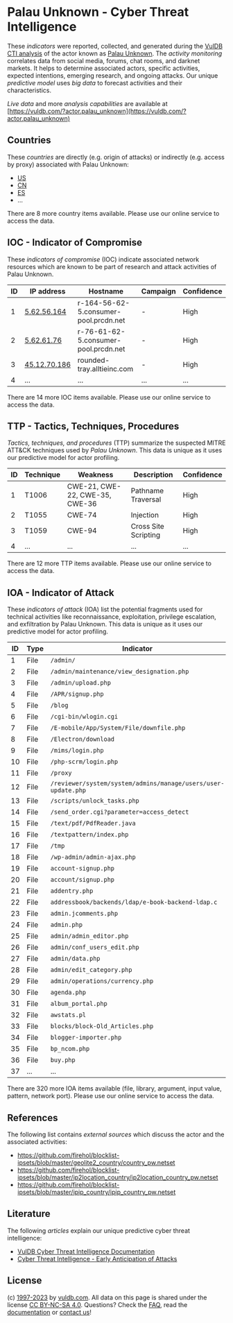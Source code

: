 # Palau Unknown - Cyber Threat Intelligence

These _indicators_ were reported, collected, and generated during the [VulDB CTI analysis](https://vuldb.com/?kb.cti) of the actor known as [Palau Unknown](https://vuldb.com/?actor.palau_unknown). The _activity monitoring_ correlates data from social media, forums, chat rooms, and darknet markets. It helps to determine associated actors, specific activities, expected intentions, emerging research, and ongoing attacks. Our unique _predictive model_ uses _big data_ to forecast activities and their characteristics.

_Live data_ and more _analysis capabilities_ are available at [https://vuldb.com/?actor.palau_unknown](https://vuldb.com/?actor.palau_unknown)

## Countries

These _countries_ are directly (e.g. origin of attacks) or indirectly (e.g. access by proxy) associated with Palau Unknown:

* [US](https://vuldb.com/?country.us)
* [CN](https://vuldb.com/?country.cn)
* [ES](https://vuldb.com/?country.es)
* ...

There are 8 more country items available. Please use our online service to access the data.

## IOC - Indicator of Compromise

These _indicators of compromise_ (IOC) indicate associated network resources which are known to be part of research and attack activities of Palau Unknown.

ID | IP address | Hostname | Campaign | Confidence
-- | ---------- | -------- | -------- | ----------
1 | [5.62.56.164](https://vuldb.com/?ip.5.62.56.164) | r-164-56-62-5.consumer-pool.prcdn.net | - | High
2 | [5.62.61.76](https://vuldb.com/?ip.5.62.61.76) | r-76-61-62-5.consumer-pool.prcdn.net | - | High
3 | [45.12.70.186](https://vuldb.com/?ip.45.12.70.186) | rounded-tray.alltieinc.com | - | High
4 | ... | ... | ... | ...

There are 14 more IOC items available. Please use our online service to access the data.

## TTP - Tactics, Techniques, Procedures

_Tactics, techniques, and procedures_ (TTP) summarize the suspected MITRE ATT&CK techniques used by _Palau Unknown_. This data is unique as it uses our predictive model for actor profiling.

ID | Technique | Weakness | Description | Confidence
-- | --------- | -------- | ----------- | ----------
1 | T1006 | CWE-21, CWE-22, CWE-35, CWE-36 | Pathname Traversal | High
2 | T1055 | CWE-74 | Injection | High
3 | T1059 | CWE-94 | Cross Site Scripting | High
4 | ... | ... | ... | ...

There are 12 more TTP items available. Please use our online service to access the data.

## IOA - Indicator of Attack

These _indicators of attack_ (IOA) list the potential fragments used for technical activities like reconnaissance, exploitation, privilege escalation, and exfiltration by Palau Unknown. This data is unique as it uses our predictive model for actor profiling.

ID | Type | Indicator | Confidence
-- | ---- | --------- | ----------
1 | File | `/admin/` | Low
2 | File | `/admin/maintenance/view_designation.php` | High
3 | File | `/admin/upload.php` | High
4 | File | `/APR/signup.php` | High
5 | File | `/blog` | Low
6 | File | `/cgi-bin/wlogin.cgi` | High
7 | File | `/E-mobile/App/System/File/downfile.php` | High
8 | File | `/Electron/download` | High
9 | File | `/mims/login.php` | High
10 | File | `/php-scrm/login.php` | High
11 | File | `/proxy` | Low
12 | File | `/reviewer/system/system/admins/manage/users/user-update.php` | High
13 | File | `/scripts/unlock_tasks.php` | High
14 | File | `/send_order.cgi?parameter=access_detect` | High
15 | File | `/text/pdf/PdfReader.java` | High
16 | File | `/textpattern/index.php` | High
17 | File | `/tmp` | Low
18 | File | `/wp-admin/admin-ajax.php` | High
19 | File | `account-signup.php` | High
20 | File | `account/signup.php` | High
21 | File | `addentry.php` | Medium
22 | File | `addressbook/backends/ldap/e-book-backend-ldap.c` | High
23 | File | `admin.jcomments.php` | High
24 | File | `admin.php` | Medium
25 | File | `admin/admin_editor.php` | High
26 | File | `admin/conf_users_edit.php` | High
27 | File | `admin/data.php` | High
28 | File | `admin/edit_category.php` | High
29 | File | `admin/operations/currency.php` | High
30 | File | `agenda.php` | Medium
31 | File | `album_portal.php` | High
32 | File | `awstats.pl` | Medium
33 | File | `blocks/block-Old_Articles.php` | High
34 | File | `blogger-importer.php` | High
35 | File | `bp_ncom.php` | Medium
36 | File | `buy.php` | Low
37 | ... | ... | ...

There are 320 more IOA items available (file, library, argument, input value, pattern, network port). Please use our online service to access the data.

## References

The following list contains _external sources_ which discuss the actor and the associated activities:

* https://github.com/firehol/blocklist-ipsets/blob/master/geolite2_country/country_pw.netset
* https://github.com/firehol/blocklist-ipsets/blob/master/ip2location_country/ip2location_country_pw.netset
* https://github.com/firehol/blocklist-ipsets/blob/master/ipip_country/ipip_country_pw.netset

## Literature

The following _articles_ explain our unique predictive cyber threat intelligence:

* [VulDB Cyber Threat Intelligence Documentation](https://vuldb.com/?kb.cti)
* [Cyber Threat Intelligence - Early Anticipation of Attacks](https://www.scip.ch/en/?labs.20201022)

## License

(c) [1997-2023](https://vuldb.com/?kb.changelog) by [vuldb.com](https://vuldb.com/?kb.about). All data on this page is shared under the license [CC BY-NC-SA 4.0](https://creativecommons.org/licenses/by-nc-sa/4.0/). Questions? Check the [FAQ](https://vuldb.com/?kb.faq), read the [documentation](https://vuldb.com/?kb) or [contact us](https://vuldb.com/?contact)!
